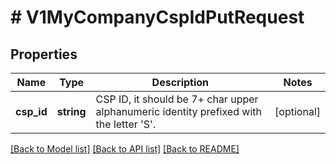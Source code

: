 # # V1MyCompanyCspIdPutRequest

## Properties

Name | Type | Description | Notes
------------ | ------------- | ------------- | -------------
**csp_id** | **string** | CSP ID, it should be 7+ char upper alphanumeric identity prefixed with the letter &#39;S&#39;. | [optional]

[[Back to Model list]](../../README.md#models) [[Back to API list]](../../README.md#endpoints) [[Back to README]](../../README.md)
